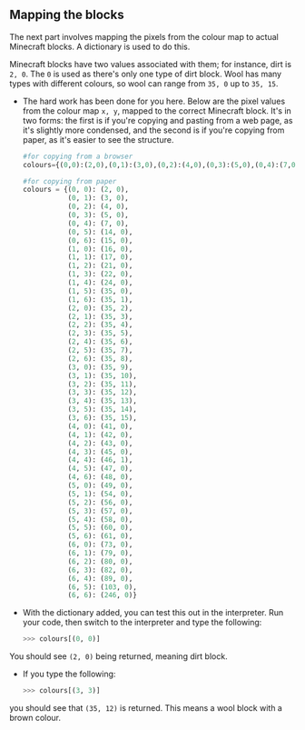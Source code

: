 ## Mapping the blocks

The next part involves mapping the pixels from the colour map to actual Minecraft blocks. A dictionary is used to do this.

Minecraft blocks have two values associated with them; for instance, dirt is `2, 0`. The `0` is used as there's only one type of dirt block. Wool has many types with different colours, so wool can range from `35, 0` up to `35, 15`.

- The hard work has been done for you here. Below are the pixel values from the colour map `x, y`, mapped to the correct Minecraft block. It's in two forms: the first is if you're copying and pasting from a web page, as it's slightly more condensed, and the second is if you're copying from paper, as it's easier to see the structure.

	``` python
	#for copying from a browser
	colours={(0,0):(2,0),(0,1):(3,0),(0,2):(4,0),(0,3):(5,0),(0,4):(7,0),(0,5):(14,0),(0,6):(15,0),(1,0):(16,0),(1,1):(17,0),(1,2):(21,0),(1,3):(22,0),(1,4):(24,0),(1,5):(35,0),(1,6):(35,1),(2,0):(35,2),(2,1):(35,3),(2,2):(35,4),(2,3):(35,5),(2,4):(35,6),(2,5):(35,7),(2,6):(35,8),(3,0):(35,9),(3,1):(35,10),(3,2):(35,11),(3,3):(35,12),(3,4):(35,13),(3,5):(35,14),(3,6):(35,15),(4,0):(41,0),(4,1):(42,0),(4,2):(43,0),(4,3):(45,0),(4,4):(46,1),(4,5):(47,0),(4,6):(48,0),(5,0):(49,0),(5,1):(54,0),(5,2):(56,0),(5,3):(57,0),(5,4):(58,0),(5,5):(60,0),(5,6):(61,0),(6,0):(73,0),(6,1):(79,0),(6,2):(80,0),(6,3):(82,0),(6,4):(89,0),(6,5):(103,0),(6,6):(246,0)}
	```

	``` python
	#for copying from paper
	colours = {(0, 0): (2, 0),
			   (0, 1): (3, 0),
			   (0, 2): (4, 0),
			   (0, 3): (5, 0),
			   (0, 4): (7, 0),
			   (0, 5): (14, 0),
			   (0, 6): (15, 0),
			   (1, 0): (16, 0),
			   (1, 1): (17, 0),
			   (1, 2): (21, 0),
			   (1, 3): (22, 0),
			   (1, 4): (24, 0),
			   (1, 5): (35, 0),
			   (1, 6): (35, 1),
			   (2, 0): (35, 2),
			   (2, 1): (35, 3),
			   (2, 2): (35, 4),
			   (2, 3): (35, 5),
			   (2, 4): (35, 6),
			   (2, 5): (35, 7),
			   (2, 6): (35, 8),
			   (3, 0): (35, 9),
			   (3, 1): (35, 10),
			   (3, 2): (35, 11),
			   (3, 3): (35, 12),
			   (3, 4): (35, 13),
			   (3, 5): (35, 14),
			   (3, 6): (35, 15),
			   (4, 0): (41, 0),
			   (4, 1): (42, 0),
			   (4, 2): (43, 0),
			   (4, 3): (45, 0),
			   (4, 4): (46, 1),
			   (4, 5): (47, 0),
			   (4, 6): (48, 0),
			   (5, 0): (49, 0),
			   (5, 1): (54, 0),
			   (5, 2): (56, 0),
			   (5, 3): (57, 0),
			   (5, 4): (58, 0),
			   (5, 5): (60, 0),
			   (5, 6): (61, 0),
			   (6, 0): (73, 0),
			   (6, 1): (79, 0),
			   (6, 2): (80, 0),
			   (6, 3): (82, 0),
			   (6, 4): (89, 0),
			   (6, 5): (103, 0),
			   (6, 6): (246, 0)}

	```
- With the dictionary added, you can test this out in the interpreter. Run your code, then switch to the interpreter and type the following:

	``` python
	>>> colours[(0, 0)]
	```

You should see `(2, 0)` being returned, meaning dirt block.

- If you type the following:

	``` python
	>>> colours[(3, 3)]
	```

you should see that `(35, 12)` is returned. This means a wool block with a brown colour.

